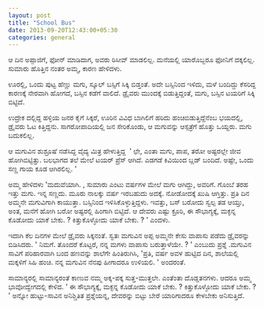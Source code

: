 ```yaml
--- 
layout: post 
title: "School Bus" 
date: 2013-09-20T12:43:00+05:30
categories: general
---
```


ಆ ದಿನ ಅಪ್ಪಾಜಿಗೆ, ಫೋನ್ ಮಾಡಿದಾಗ, ಅವರು ರಿಸೀವ್ ಮಾಡಲಿಲ್ಲ. ಮನೆಯಲ್ಲಿ ಯಾರೊಬ್ಬರೂ
ಫೋನಿಗೆ ದಕ್ಕಲಿಲ್ಲ. ಸುಮಾರು ಹೊತ್ತಿನ ನಂತರ ಅಮ್ಮ, ಕಾರಣ ಹೇಳಿದಳು. 

ಊರಲ್ಲಿ, ಒಂದು ಪುಟ್ಟ ಹೆಣ್ಣು ಮಗು, ಸ್ಕೂಲ್ ಬಸ್ಸಿಗೆ ಸಿಕ್ಕಿ ಬಿಡ್ತಂತೆ. ಅದೇ
ಬಸ್ಸಿನಿಂದ ಇಳಿದು, ಮಳೆ ಬಂದಿದ್ದು ಕೆಸರಿದ್ದ ಕಾರಣಕ್ಕೆ ನೇರವಾಗಿ ಹೋಗದೆ, ಬಸ್ಸಿನ
ಕಡೆಗೆ ವಾಲಿದೆ. ಡ್ರೈವರು ಮುಂದಕ್ಕೆ ಬಿಡುತ್ತಿದ್ದಂತೆ, ಮಗು, ಬಸ್ಸಿನ ಟಯರಿಗೆ ಸಿಕ್ಕಿ
ಬಿಟ್ಟಿದೆ. 
<!--more-->
ಉದ್ರೇಕ ದಲ್ಲಿದ್ದ ಹಳ್ಳಿಯ ಜನರ ಕೈಗೆ ಸಿಕ್ಕರೆ, ಊರಿನ ವಿವಿಧ ಬಾಗಿಲಿಗೆ ಹರಿದು
ಹಂಚಿಬಿಡುತ್ತಿದ್ದೆನೆಂಬ ಭಯದಲ್ಲಿ, ಡ್ರೈವರು ಓಟ ಕಿತ್ತಿದ್ದನು. ಸಾಗರೋಪಾದಿಯಲ್ಲಿ ಜನ
ಸೇರಿಕೊಂಡು, ಆ ಮಗುವನ್ನು ಆಸ್ಪತ್ರೆಗೆ ಹೊತ್ತು ಒಯ್ದರು. ಮಗು ಬದುಕಲಿಲ್ಲ. 

ಆ ಮಗುವಿನ ಶುಶ್ರೂಷೆ ನಡೆಸಿದ್ದ ವೈದ್ಯ ಮಿತ್ರ ಹೇಳುತ್ತಿದ್ದ  ' ಛೇ, ಎಂತಾ ಮಗು, ಪಾಪ,
ತರೋ ಅಷ್ಟರಲ್ಲೇ ಜೀವ ಹೋಗಿಬಿಟ್ಟಿತ್ತು. ಬಲಭಾಗದ ತಲೆ ಮೇಲೆ ಟಯರ್ ಪ್ರೆಸ್ ಆಗಿದೆ.
ಎಡಗಡೆ ಕಿವಿಯಿಂದ ಬ್ಲಡ್ ಬಂದಿದೆ. ಅಷ್ಟೇ, ಒಂದು ಸಣ್ಣ ಗಾಯ ಕೂಡ ಆಗಿರಲಿಲ್ಲ. ' 

ಅಮ್ಮ ಹೇಳಿದಳು 'ಮದುವೆಯಾಗಿ. , ಸುಮಾರು ಎಂಟು ವರ್ಷಗಳ ಮೇಲೆ ಮಗು ಆಗಿದ್ದು, ಅವರಿಗೆ.
ಗೊಂಬೆ ತರಹ ಇತ್ತು ಮಗು. ಇನ್ನ ಸಣ್ಣದು. ಮೂರು ನಾಲಕ್ಕು ವರ್ಷ ಇರಬಹುದು ಅದಕ್ಕೆ.
ನೋಡೋದಕ್ಕೆ ಖುಷಿ ಆಗ್ತಿತ್ತು. ಪ್ರತಿ ದಿನ ಅಮ್ಮನೇ ಮಗುವಿಗಾಗಿ ಕಾಯುತ್ತಾ. ಬಸ್ಸಿನಿಂದ
ಇಳಿಸಿಕೊಳ್ಳುತ್ತಿದ್ದಳು. ಇವತ್ತು, ಬಸ್ ಬರೋದು ಸ್ವಲ್ಪ ತಡ ಆಯ್ತು, ಅಂತ, ಮನೆಗೆ ಹೋಗಿ
ಬರೋ ಅಷ್ಟರಲ್ಲಿ ಹಿಂಗಾಗಿ ಬಿಟ್ಟಿದೆ. ಆ ದೇವರು ಎಷ್ಟು ಕ್ರೂರಿ, ಈ ಸೌಭಾಗ್ಯಕ್ಕೆ,
ಮಕ್ಳನ್ನ ಕೊಡೋದು ಯಾಕೆ ಬೇಕು. ? ಕಿತ್ತುಕೊಳ್ಳೋದು ಯಾಕೆ ಬೇಕು. ? ' ಎಂದಳು. 

ಇದಾಗಿ ಕೆಲ ದಿನಗಳ ಮೇಲೆ ಡ್ರೈವರು ಸಿಕ್ಕನಂತೆ. ಸ್ವತಃ ಮಗುವಿನ ಅಪ್ಪ ಅಮ್ಮನೇ ಕೇಸು
ವಾಪಾಸು ಪಡೆದು ಡ್ರೈವರನ್ನು ಬಿಡಿಸಿದರು. ' ನಿಮಗೆ. ತೊಂದರೆ ಕೊಟ್ಟರೆ, ನನ್ನ ಮಗಳು
ವಾಪಾಸು ಬರುತ್ತಾಳೆಯೇ. ? ' ಎಂಬುದು ಪ್ರಶ್ನೆ .ಮಗುವಿನ ಸಾವಿಗೆ ಪರಿಹಾರವಾಗಿ ಬಂದ
ಹಣವನ್ನು ಶಾಲೆಗೇ ಹಿಂತಿರುಗಿಸಿ, 'ಪ್ರತಿ, ವರ್ಷ ಅವಳ ಹುಟ್ಟಿದ ದಿನ, ಶಾಲೆಯಲ್ಲಿ
ಮಕ್ಕಳಿಗೆ ಸಿಹಿ ಹಂಚಿ. ನನ್ನ ಮಗುವಿನ ನೆನಪು ಹೀಗಾದರೂ ಉಳಿಯಲಿ. ' ಅಂದರಂತೆ. 

ಸಾಮಾನ್ಯರಲ್ಲಿ ಸಾಮಾನ್ಯರಂತೆ ಕಾಣುವ ನಮ್ಮ ಅಕ್ಕ-ಪಕ್ಕ ಸುತ್ತ-ಮುತ್ತಲೇ. ಎಂತೆಂತಾ
ದೊಡ್ಡತನಗಳು. ಆದರೂ ಅಮ್ಮ ಭಾವೋದ್ವೇಗದಲ್ಲಿ ಕೇಳಿದ. ' ಈ ಸೌಭಾಗ್ಯಕ್ಕೆ, ಮಕ್ಳನ್ನ
ಕೊಡೋದು ಯಾಕೆ ಬೇಕು. ? ಕಿತ್ತುಕೊಳ್ಳೋದು ಯಾಕೆ ಬೇಕು. ? ' ಅನ್ನೋ ಹುಟ್ಟು-ಸಾವಿನ
ಅನಿಶ್ಚಿತಿತ ಪ್ರಶ್ನೆಯನ್ನ, ದೇವರನ್ನು ಬಿಟ್ಟು ಬೇರೆ ಯಾರಿಗಾದರೂ ಕೇಳಬೇಕು
ಅನಿಸುತ್ತಿದೆ. 